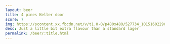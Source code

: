 ```yaml
---
layout: beer
title: 4 pines Keller door
score: 7
img: https://scontent.xx.fbcdn.net/v/t1.0-0/p480x480/527734_10151602296568745_390928601_n.jpg?oh=5383c4bb7ca5eba17a8cd76fde0b928d&oe=5894F9B1
desc: Just a little bit extra flavour than a standard lager
permalink: /beer/:title.html
---
```

